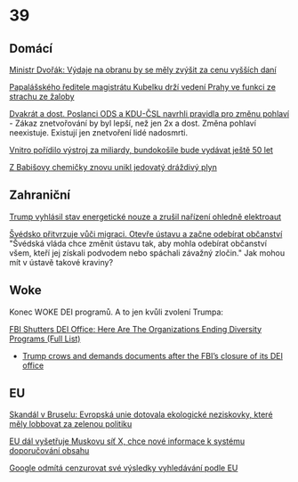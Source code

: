 # 39

## Domácí 

[Ministr Dvořák: Výdaje na obranu by se měly zvýšit za cenu vyšších daní](https://www.novinky.cz/clanek/domaci-ministr-dvorak-vydaje-na-obranu-by-se-mely-zvysit-za-cenu-vyssich-dani-40505095)

[Papalášského ředitele magistrátu Kubelku drží vedení Prahy ve funkci ze strachu ze žaloby](https://www.novinky.cz/clanek/domaci-papalasskeho-reditele-magistratu-kubelku-drzi-vedeni-prahy-ve-funkci-ze-strachu-ze-zaloby-40504779)

[Dvakrát a dost. Poslanci ODS a KDU-ČSL navrhli pravidla pro změnu pohlaví](https://www.idnes.cz/zpravy/domaci/zmena-pohlavi-obcansky-zakonik-snemovna-ods-kdu-csl.A250117_154955_domaci_kop) - Zákaz znetvořování by byl lepší, než jen 2x a dost. Změna pohlaví neexistuje. Existují jen znetvoření lidé nadosmrti.

[Vnitro pořídilo výstroj za miliardy, bundokošile bude vydávat ještě 50 let](https://www.novinky.cz/clanek/domaci-vnitro-poridilo-vystroj-za-miliardy-bundokosile-bude-vydavat-jeste-50-let-40505272)

[Z Babišovy chemičky znovu unikl jedovatý dráždivý plyn](https://www.seznamzpravy.cz/clanek/domaci-kauzy-z-babisovy-chemicky-znovu-unikl-jedovaty-drazdivy-plyn-268339)

## Zahraniční

[Trump vyhlásil stav energetické nouze a zrušil nařízení ohledně elektroaut](https://www.novinky.cz/clanek/ekonomika-trump-odlozil-zakaz-tiktoku-a-zrusil-narizeni-ohledne-elektroaut-40505488)

[Švédsko přitvrzuje vůči migraci. Otevře ústavu a začne odebírat občanství](https://www.idnes.cz/zpravy/zahranicni/svedsko-migrace-obcanstvi-cestny-zivot-ustava-zmeny.A250116_092719_zahranicni_kha) "Švédská vláda chce změnit ústavu tak, aby mohla odebírat občanství všem, kteří jej získali podvodem nebo spáchali závažný zločin." Jak mohou mít v ústavě takové kraviny?

## Woke

Konec WOKE DEI programů. A to jen kvůli zvolení Trumpa:

[FBI Shutters DEI Office: Here Are The Organizations Ending Diversity Programs (Full List)](https://www.forbes.com/sites/conormurray/2025/01/17/fbi-shutters-dei-office-here-are-the-organizations-ending-diversity-programs-full-list/)
  *  [Trump crows and demands documents after the FBI’s closure of its DEI office](https://www.msnbc.com/the-reidout/reidout-blog/trump-fbi-closes-dei-office-diversity-doge-rcna188189)

## EU
[Skandál v Bruselu: Evropská unie dotovala ekologické neziskovky, které měly lobbovat za zelenou politiku](https://www.forum24.cz/skandal-v-bruselu-evropska-unie-dotovala-ekologicke-neziskovky-ktere-mely-lobbovat-za-zelenou-politiku)

[EU dál vyšetřuje Muskovu síť X, chce nové informace k systému doporučování obsahu](https://www.novinky.cz/clanek/ekonomika-eu-dal-vysetruje-muskovu-sit-x-chce-nove-informace-k-systemu-doporucovani-obsahu-40505098)

[Google odmítá cenzurovat své výsledky vyhledávání podle EU](https://x.com/unusual_whales/status/1879922722861715561)
